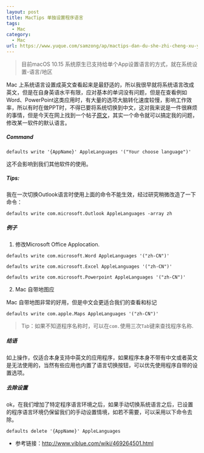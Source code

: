 ```yaml
---
layout: post
title: MacTips 单独设置程序语言
tags:
  - Mac
category:
  - Mac
url: https://www.yuque.com/samzong/ap/mactips-dan-du-she-zhi-cheng-xu-yu-yan
---
```


> 目前macOS 10.15 系统原生已支持给单个App设置语言的方式，就在系统设置-语言/地区

Mac 上系统语言设置成英文查看起来是最舒适的，所以我很早就将系统语言改成英文，但是在自身英语水平有限，应对基本的单词没有问题，但是在查看例如Word、PowerPoint这类应用时，有大量的选项大脑转化速度较慢，影响工作效率，所以有时在做PPT时，不得已要将系统切换到中文，这对我来说是一件很麻烦的事情，但是今天在网上找到一个帖子[原文](http://www.viblue.com/wiki/469264501.html)，其实一个命令就可以搞定我的问题，修改某一软件的默认语言。


##### Command

    defaults write '{AppName}' AppleLanguages '("Your choose language")'

这不会影响到我们其他软件的使用。


##### Tips:

我在一次切换Outlook语言时使用上面的命令不能生效，经过研究稍微改造了一下命令：

    defaults write com.microsoft.Outlook AppleLanguages -array zh


##### 例子

1. 修改Microsoft Office Applocation.

<!---->

    defaults write com.microsoft.Word AppleLanguages '("zh-CN")'

<!---->

    defaults write com.microsoft.Excel AppleLanguages '("zh-CN")'

<!---->

    defaults write com.microsoft.Powerpoint AppleLanguages '("zh-CN")'

2. Mac 自带地图应

Mac 自带地图非常的好用，但是中文会更适合我们的查看和标记

    defaults write com.apple.Maps AppleLanguages '("zh-CN")'

> Tip：如果不知道程序名称时，可以在`com.`使用三次`Tab`键来查找程序名称.


##### 结语

如上操作，仅适合本身支持中英文的应用程序，如果程序本身不带有中文或者英文是无法使用的，当然有些应用也内置了语言切换按钮，可以优先使用程序自带的设置选项。


##### 去除设置

ok，在我们增加了特定程序语言环境之后，如果手动切换系统语言之后，已设置的程序语言环境仍保留我们的手动设置情境，如若不需要，可以采用以下命令去除。

    defaults delete '{AppName}' AppleLanguages

- 参考链接：<http://www.viblue.com/wiki/469264501.html>
